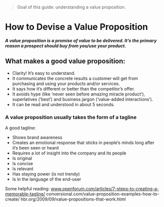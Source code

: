 > Goal of this guide: understanding a value proposition.

# How to Devise a Value Proposition

***A value proposition is a promise of value to be delivered. It’s the primary reason a prospect should buy from you/use your product.***

## What makes a good value proposition:

* Clarity! It’s easy to understand.
* It communicates the concrete results a customer will get from purchasing and using your products and/or services.
* It says how it’s different or better than the competitor’s offer.
* It avoids hype (like ‘never seen before amazing miracle product’), superlatives (‘best’) and business jargon (‘value-added interactions’).
* It can be read and understood in about 5 seconds.

### A value proposition usually takes the form of a tagline

A good tagline:

* Shows brand awareness
* Creates an emotional response that sticks in people’s minds long after it’s been seen or heard
* Requires a lot of insight into the company and its people
* Is original
* Is concise
* Is relevant
* Has staying power (is not trendy)
* Is in the language of the end-user

Some helpful reading:
www.openforum.com/articles/7-steps-to-creating-a-memorable-tagline/
conversional.com/value-proposition-examples-how-to-create/
hbr.org/2009/09/value-propositions-that-work.html

